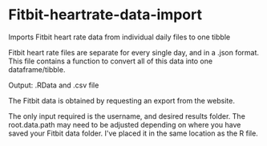 # Fitbit-heartrate-data-import
Imports Fitbit heart rate data from individual daily files to one tibble

Fitbit heart rate files are separate for every single day, and in a .json format. This file contains a function to convert all of this data into one dataframe/tibble.

Output: .RData and .csv file

The Fitbit data is obtained by requesting an export from the website.

The only input required is the username, and desired results folder. The root.data.path may need to be adjusted depending on where you have saved your Fitbit data folder. I've placed it in the same location as the R file.
